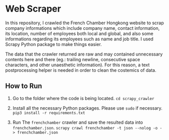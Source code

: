 # Web Scraper
In this repository, I crawled the French Chamber Hongkong website to scrap company informations which include company name, contact information, its location, number of employees both local and global, and also some informations regarding its employees such as name and job title. I used Scrapy Python package to make things easier. 

The data that the crawler returned are raw and may contained unnecessary contents here and there (eg.: trailing newline, consecutive space characters, and other unaesthetic information). For this reason, a text postprocessing helper is needed in order to clean the costemics of data.

## How to Run
1. Go to the folder where the code is being located.
```cd scrapy_crawler```

2. Install all the necessary Python packages. Please use `sudo` if necessary.
```pip3 install -r requirements.txt```

3. Run The `frenchchamber` crawler and save the resulted data into `frenchchamber.json`.
```scrapy crawl frenchchamber -t json --nolog -o - > frenchchamber.json```